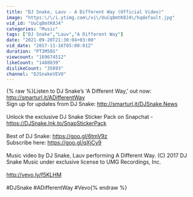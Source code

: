 ```yaml
---
title: "DJ Snake, Lauv - A Different Way (Official Video)"
image: "https:\/\/i.ytimg.com\/vi\/UuCq8mtK8J4\/hqdefault.jpg"
vid_id: "UuCq8mtK8J4"
categories: "Music"
tags: ["DJ Snake","Lauv","A Different Way"]
date: "2021-09-20T21:30:04+03:00"
vid_date: "2017-11-16T05:00:01Z"
duration: "PT3M58S"
viewcount: "169674512"
likeCount: "1488039"
dislikeCount: "35893"
channel: "DJSnakeVEVO"
---
```

{% raw %}Listen to DJ Snake’s 'A Different Way,' out now: <br /><a rel="nofollow" target="blank" href="http://smarturl.it/ADifferentWay">http://smarturl.it/ADifferentWay</a> <br />Sign up for updates from DJ Snake: <a rel="nofollow" target="blank" href="http://smarturl.it/DJSnake.News">http://smarturl.it/DJSnake.News</a><br /><br />Unlock the exclusive DJ Snake Sticker Pack on Snapchat - <a rel="nofollow" target="blank" href="https://DJSnake.lnk.to/SnapStickerPack">https://DJSnake.lnk.to/SnapStickerPack</a><br /><br />Best of DJ Snake: <a rel="nofollow" target="blank" href="https://goo.gl/6tmV9z">https://goo.gl/6tmV9z</a><br />Subscribe here: <a rel="nofollow" target="blank" href="https://goo.gl/qXjCy9">https://goo.gl/qXjCy9</a><br /><br />Music video by DJ Snake, Lauv performing A Different Way. (C) 2017 DJ Snake Music under exclusive license to UMG Recordings, Inc.<br /><br /><a rel="nofollow" target="blank" href="http://vevo.ly/f5KLHM">http://vevo.ly/f5KLHM</a><br /><br />#DJSnake #ADifferentWay #Vevo{% endraw %}

